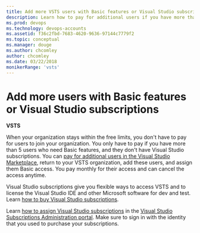 ```yaml
---
title: Add more VSTS users with Basic features or Visual Studio subscriptions
description: Learn how to pay for additional users if you have more than 5 users who need Basic features and assign VS subscriptions
ms.prod: devops
ms.technology: devops-accounts
ms.assetid: f36c2fbd-7683-4620-9636-97144c7779f2
ms.topic: conceptual
ms.manager: douge
ms.author: chcomley
author: chcomley
ms.date: 03/22/2018
monikerRange: 'vsts'
---
```

# Add more users with Basic features or Visual Studio subscriptions

**VSTS**

When your organization stays within the free limits, you don't have to pay for users to join your organization.
You only have to pay if you have more than 5 users who need Basic features, and they don't have Visual Studio subscriptions.
You can [pay for additional users in the Visual Studio Marketplace](../../billing/buy-basic-access-add-users.md),
return to your VSTS organization, add these users, and assign them Basic access.
You pay monthly for their access and can cancel the access anytime.

Visual Studio subscriptions give you flexible ways to access VSTS and to license the Visual Studio IDE and other Microsoft software for dev and test.
Learn [how to buy Visual Studio subscriptions](https://docs.microsoft.com/visualstudio/subscriptions/vscloud-overview).

Learn [how to assign Visual Studio subscriptions](https://docs.microsoft.com/visualstudio/subscriptions/assign-license)
in the [Visual Studio Subscriptions Administration portal](https://manage.visualstudio.com/_apis/Home/redirect?RedirectSource=Commerce).
Make sure to sign in with the identity that you used to purchase your subscriptions.
